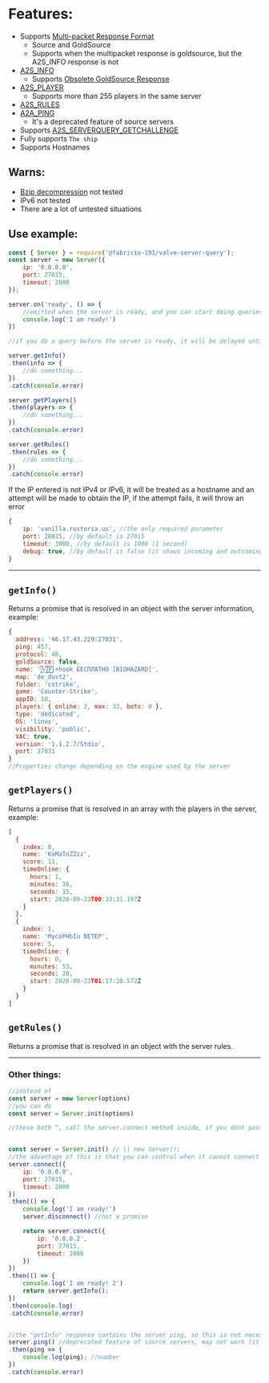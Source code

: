 # Features:
* Supports [Multi-packet Response Format](https://developer.valvesoftware.com/wiki/Server_queries#Multi-packet_Response_Format)  
  * Source and GoldSource
  * Supports when the multipacket response is goldsource, but the A2S_INFO response is not
* [A2S_INFO](https://developer.valvesoftware.com/wiki/Server_queries#A2S_INFO)
  * Supports [Obsolete GoldSource Response](https://developer.valvesoftware.com/wiki/Server_queries#Obsolete_GoldSource_Response)
* [A2S_PLAYER](https://developer.valvesoftware.com/wiki/Server_queries#A2S_PLAYER)
  * Supports more than 255 players in the same server
* [A2S_RULES](https://developer.valvesoftware.com/wiki/Server_queries#A2S_RULES)
* [A2A_PING](https://developer.valvesoftware.com/wiki/Server_queries#A2A_PING)
  * It's a deprecated feature of source servers
* Supports [A2S_SERVERQUERY_GETCHALLENGE](https://developer.valvesoftware.com/wiki/Server_queries#A2S_SERVERQUERY_GETCHALLENGE)
* Fully supports `The ship`
* Supports Hostnames

## Warns: 
* [Bzip decompression](https://developer.valvesoftware.com/wiki/Server_queries#Source_Server) not tested
* IPv6 not tested
* There are a lot of untested situations

## Use example:
```js
const { Server } = require('@fabricio-191/valve-server-query');
const server = new Server({
    ip: '0.0.0.0',
    port: 27015,
    timeout: 2000
});

server.on('ready', () => {
    //emitted when the server is ready, and you can start doing queries 
    console.log('I am ready!')
})

//if you do a query before the server is ready, it will be delayed until it is ready

server.getInfo()
.then(info => {
    //do something...
})
.catch(console.error)

server.getPlayers()
.then(players => {
    //do something...
})
.catch(console.error)

server.getRules()
.then(rules => {
    //do something...
})
.catch(console.error)
``` 

If the IP entered is not IPv4 or IPv6, it will be treated as a hostname and an attempt will be made to obtain the IP, if the attempt fails, it will throw an error

```js
{
    ip: 'vanilla.rustoria.us', //the only required parameter
    port: 28015, //by default is 27015
    timeout: 3000, //by default is 1000 (1 second)
    debug: true, //by default is false (it shows incoming and outcoming buffers)
}
```

___

## `getInfo()`  
Returns a promise that is resolved in an object with the server information, example:
```js
{
  address: '46.17.43.229:27031',
  ping: 457,
  protocol: 48,
  goldSource: false,
  name: '|͇̿V͇̿I͇̿P͇̿|+hook БЕСПЛАТНО [BIOHAZARD]',
  map: 'de_dust2',
  folder: 'cstrike',
  game: 'Counter-Strike',
  appID: 10,
  players: { online: 2, max: 32, bots: 0 },       
  type: 'dedicated',
  OS: 'linux',
  visibility: 'public',
  VAC: true,
  version: '1.1.2.7/Stdio',
  port: 27031
}
//Properties change depending on the engine used by the server
```


## `getPlayers()`  
Returns a promise that is resolved in an array with the players in the server, example:

```js
[
  {
    index: 0,
    name: 'KoMaToZZzz',
    score: 11,
    timeOnline: {
      hours: 1,
      minutes: 16,
      seconds: 15,
      start: 2020-09-23T00:33:31.197Z
    }
  },
  {
    index: 1,
    name: 'MycoPHbIu BETEP',
    score: 5,
    timeOnline: {
      hours: 0,
      minutes: 53,
      seconds: 20,
      start: 2020-09-23T01:17:20.572Z
    }
  }
]
```

## `getRules()`  
Returns a promise that is resolved in an object with the server rules.

___

### Other things:
```js
//instead of 
const server = new Server(options)
//you can do 
const server = Server.init(options)

//these both ^, call the server.connect method inside, if you dont pass options, you need to call the server.connect yourself


const server = Server.init() // || new Server();
//the advantage of this is that you can control when it cannot connect to the server the first time
server.connect({
    ip: '0.0.0.0',
    port: 27015,
    timeout: 2000
})
.then(() => {
	console.log('I am ready!')
	server.disconnect() //not a promise

	return server.connect({
		ip: '0.0.0.2',
		port: 27015,
		timeout: 2000
	})
})
.then(() => {
	console.log('I am ready! 2')
	return server.getInfo();
})
.then(console.log)
.catch(console.error)


//the "getInfo" response contains the server ping, so this is not necessary
server.ping() //deprecated feature of source servers, may not work (it will warn you in console)
.then(ping => {
	console.log(ping); //number
})
.catch(console.error)
```